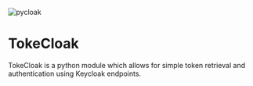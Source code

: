 ![pycloak](https://github.com/tomreising/tokecloak/assets/56168546/bbf0cd52-1b6a-408e-b5cf-9da2430ee2c4)

# TokeCloak

TokeCloak is a python module which allows for simple token retrieval and authentication using Keycloak endpoints.  
